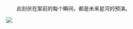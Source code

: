 　　此刻伏在案前的每个瞬间，都是未来星河的预演。

<img src="https://cdn-ak.f.st-hatena.com/images/fotolife/f/fox6/20250514/20250514092855.jpg">
